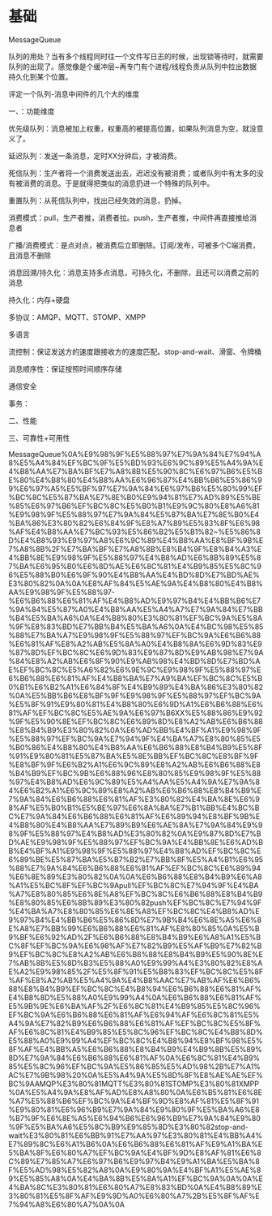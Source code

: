 # 基础

MessageQueue

队列的用处？当有多个线程同时往一个文件写日志的时候，出现锁等待时，就需要队列的出现了。感觉像是个缓冲层~再专门有个进程/线程负责从队列中拉出数据持久化到某个位置。

评定一个队列\-消息中间件的几个大的维度

一、：功能维度

优先级队列：消息被加上权重，权重高的被提高位置，如果队列消息为空，就没意义了。

延迟队列：发送一条消息，定时XX分钟后，才被消费。

死信队列：生产者将一个消费发送出去，迟迟没有被消费；或者队列中有太多的没有被消费的消息。于是就得把类似的消息扔进一个特殊的队列中。

重置队列：从死信队列中，找出已经失效的消息，扔掉。

消费模式：pull，生产者推，消费者拉。push，生产者推，中间件再直接推给消息者

广播/消费模式：是点对点，被消费后立即删除。订阅/发布，可被多个C端消费，且消息不删除

消息回溯/持久化：消息支持多点消息，可持久化，不删除，且还可以消费之前的消息

持久化：内存\+硬盘

多协议：AMQP、MQTT、STOMP、XMPP

多语言

流控制：保证发送方的速度跟接收方的速度匹配。stop\-and\-wait、滑窗、令牌桶

消息顺序性：保证按照时间顺序存储

通信安全

事务：

二、性能

三、可靠性\+可用性

MessageQueue%0A%E9%98%9F%E5%88%97%E7%9A%84%E7%94%A8%E5%A4%84%EF%BC%9F%E5%BD%93%E6%9C%89%E5%A4%9A%E4%B8%AA%E7%BA%BF%E7%A8%8B%E5%90%8C%E6%97%B6%E5%BE%80%E4%B8%80%E4%B8%AA%E6%96%87%E4%BB%B6%E5%86%99%E6%97%A5%E5%BF%97%E7%9A%84%E6%97%B6%E5%80%99%EF%BC%8C%E5%87%BA%E7%8E%B0%E9%94%81%E7%AD%89%E5%BE%85%E6%97%B6%EF%BC%8C%E5%B0%B1%E9%9C%80%E8%A6%81%E9%98%9F%E5%88%97%E7%9A%84%E5%87%BA%E7%8E%B0%E4%BA%86%E3%80%82%E6%84%9F%E8%A7%89%E5%83%8F%E6%98%AF%E4%B8%AA%E7%BC%93%E5%86%B2%E5%B1%82~%E5%86%8D%E4%B8%93%E9%97%A8%E6%9C%89%E4%B8%AA%E8%BF%9B%E7%A8%8B%2F%E7%BA%BF%E7%A8%8B%E8%B4%9F%E8%B4%A3%E4%BB%8E%E9%98%9F%E5%88%97%E4%B8%AD%E6%8B%89%E5%87%BA%E6%95%B0%E6%8D%AE%E6%8C%81%E4%B9%85%E5%8C%96%E5%88%B0%E6%9F%90%E4%B8%AA%E4%BD%8D%E7%BD%AE%E3%80%82%0A%0A%E8%AF%84%E5%AE%9A%E4%B8%80%E4%B8%AA%E9%98%9F%E5%88%97\-%E6%B6%88%E6%81%AF%E4%B8%AD%E9%97%B4%E4%BB%B6%E7%9A%84%E5%87%A0%E4%B8%AA%E5%A4%A7%E7%9A%84%E7%BB%B4%E5%BA%A6%0A%E4%B8%80%E3%80%81%EF%BC%9A%E5%8A%9F%E8%83%BD%E7%BB%B4%E5%BA%A6%0A%E4%BC%98%E5%85%88%E7%BA%A7%E9%98%9F%E5%88%97%EF%BC%9A%E6%B6%88%E6%81%AF%E8%A2%AB%E5%8A%A0%E4%B8%8A%E6%9D%83%E9%87%8D%EF%BC%8C%E6%9D%83%E9%87%8D%E9%AB%98%E7%9A%84%E8%A2%AB%E6%8F%90%E9%AB%98%E4%BD%8D%E7%BD%AE%EF%BC%8C%E5%A6%82%E6%9E%9C%E9%98%9F%E5%88%97%E6%B6%88%E6%81%AF%E4%B8%BA%E7%A9%BA%EF%BC%8C%E5%B0%B1%E6%B2%A1%E6%84%8F%E4%B9%89%E4%BA%86%E3%80%82%0A%E5%BB%B6%E8%BF%9F%E9%98%9F%E5%88%97%EF%BC%9A%E5%8F%91%E9%80%81%E4%B8%80%E6%9D%A1%E6%B6%88%E6%81%AF%EF%BC%8C%E5%AE%9A%E6%97%B6XX%E5%88%86%E9%92%9F%E5%90%8E%EF%BC%8C%E6%89%8D%E8%A2%AB%E6%B6%88%E8%B4%B9%E3%80%82%0A%E6%AD%BB%E4%BF%A1%E9%98%9F%E5%88%97%EF%BC%9A%E7%94%9F%E4%BA%A7%E8%80%85%E5%B0%86%E4%B8%80%E4%B8%AA%E6%B6%88%E8%B4%B9%E5%8F%91%E9%80%81%E5%87%BA%E5%8E%BB%EF%BC%8C%E8%BF%9F%E8%BF%9F%E6%B2%A1%E6%9C%89%E8%A2%AB%E6%B6%88%E8%B4%B9%EF%BC%9B%E6%88%96%E8%80%85%E9%98%9F%E5%88%97%E4%B8%AD%E6%9C%89%E5%A4%AA%E5%A4%9A%E7%9A%84%E6%B2%A1%E6%9C%89%E8%A2%AB%E6%B6%88%E8%B4%B9%E7%9A%84%E6%B6%88%E6%81%AF%E3%80%82%E4%BA%8E%E6%98%AF%E5%B0%B1%E5%BE%97%E6%8A%8A%E7%B1%BB%E4%BC%BC%E7%9A%84%E6%B6%88%E6%81%AF%E6%89%94%E8%BF%9B%E4%B8%80%E4%B8%AA%E7%89%B9%E6%AE%8A%E7%9A%84%E9%98%9F%E5%88%97%E4%B8%AD%E3%80%82%0A%E9%87%8D%E7%BD%AE%E9%98%9F%E5%88%97%EF%BC%9A%E4%BB%8E%E6%AD%BB%E4%BF%A1%E9%98%9F%E5%88%97%E4%B8%AD%EF%BC%8C%E6%89%BE%E5%87%BA%E5%B7%B2%E7%BB%8F%E5%A4%B1%E6%95%88%E7%9A%84%E6%B6%88%E6%81%AF%EF%BC%8C%E6%89%94%E6%8E%89%E3%80%82%0A%0A%E6%B6%88%E8%B4%B9%E6%A8%A1%E5%BC%8F%EF%BC%9Apull%EF%BC%8C%E7%94%9F%E4%BA%A7%E8%80%85%E6%8E%A8%EF%BC%8C%E6%B6%88%E8%B4%B9%E8%80%85%E6%8B%89%E3%80%82push%EF%BC%8C%E7%94%9F%E4%BA%A7%E8%80%85%E6%8E%A8%EF%BC%8C%E4%B8%AD%E9%97%B4%E4%BB%B6%E5%86%8D%E7%9B%B4%E6%8E%A5%E6%8E%A8%E7%BB%99%E6%B6%88%E6%81%AF%E8%80%85%0A%E5%B9%BF%E6%92%AD%2F%E6%B6%88%E8%B4%B9%E6%A8%A1%E5%BC%8F%EF%BC%9A%E6%98%AF%E7%82%B9%E5%AF%B9%E7%82%B9%EF%BC%8C%E8%A2%AB%E6%B6%88%E8%B4%B9%E5%90%8E%E7%AB%8B%E5%8D%B3%E5%88%A0%E9%99%A4%E3%80%82%E8%AE%A2%E9%98%85%2F%E5%8F%91%E5%B8%83%EF%BC%8C%E5%8F%AF%E8%A2%AB%E5%A4%9A%E4%B8%AAC%E7%AB%AF%E6%B6%88%E8%B4%B9%EF%BC%8C%E4%B8%94%E6%B6%88%E6%81%AF%E4%B8%8D%E5%88%A0%E9%99%A4%0A%E6%B6%88%E6%81%AF%E5%9B%9E%E6%BA%AF%2F%E6%8C%81%E4%B9%85%E5%8C%96%EF%BC%9A%E6%B6%88%E6%81%AF%E6%94%AF%E6%8C%81%E5%A4%9A%E7%82%B9%E6%B6%88%E6%81%AF%EF%BC%8C%E5%8F%AF%E6%8C%81%E4%B9%85%E5%8C%96%EF%BC%8C%E4%B8%8D%E5%88%A0%E9%99%A4%EF%BC%8C%E4%B8%94%E8%BF%98%E5%8F%AF%E4%BB%A5%E6%B6%88%E8%B4%B9%E4%B9%8B%E5%89%8D%E7%9A%84%E6%B6%88%E6%81%AF%0A%E6%8C%81%E4%B9%85%E5%8C%96%EF%BC%9A%E5%86%85%E5%AD%98%2B%E7%A1%AC%E7%9B%98%20%0A%E5%A4%9A%E5%8D%8F%E8%AE%AE%EF%BC%9AAMQP%E3%80%81MQTT%E3%80%81STOMP%E3%80%81XMPP%0A%E5%A4%9A%E8%AF%AD%E8%A8%80%0A%E6%B5%81%E6%8E%A7%E5%88%B6%EF%BC%9A%E4%BF%9D%E8%AF%81%E5%8F%91%E9%80%81%E6%96%B9%E7%9A%84%E9%80%9F%E5%BA%A6%E8%B7%9F%E6%8E%A5%E6%94%B6%E6%96%B9%E7%9A%84%E9%80%9F%E5%BA%A6%E5%8C%B9%E9%85%8D%E3%80%82stop\-and\-wait%E3%80%81%E6%BB%91%E7%AA%97%E3%80%81%E4%BB%A4%E7%89%8C%E6%A1%B6%0A%E6%B6%88%E6%81%AF%E9%A1%BA%E5%BA%8F%E6%80%A7%EF%BC%9A%E4%BF%9D%E8%AF%81%E6%8C%89%E7%85%A7%E6%97%B6%E9%97%B4%E9%A1%BA%E5%BA%8F%E5%AD%98%E5%82%A8%0A%E9%80%9A%E4%BF%A1%E5%AE%89%E5%85%A8%0A%E4%BA%8B%E5%8A%A1%EF%BC%9A%0A%0A%E4%BA%8C%E3%80%81%E6%80%A7%E8%83%BD%0A%E4%B8%89%E3%80%81%E5%8F%AF%E9%9D%A0%E6%80%A7%2B%E5%8F%AF%E7%94%A8%E6%80%A7%0A%0A
